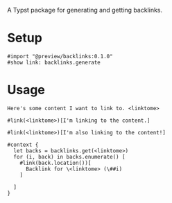 A Typst package for generating and getting backlinks. 

# Setup
```typ
#import "@preview/backlinks:0.1.0"
#show link: backlinks.generate
```

# Usage
```typ
Here's some content I want to link to. <linktome>

#link(<linktome>)[I'm linking to the content.]

#link(<linktome>)[I'm also linking to the content!]

#context {
  let backs = backlinks.get(<linktome>)
  for (i, back) in backs.enumerate() [
    #link(back.location())[
      Backlink for \<linktome> (\##i)
    ]

  ]
}
```
